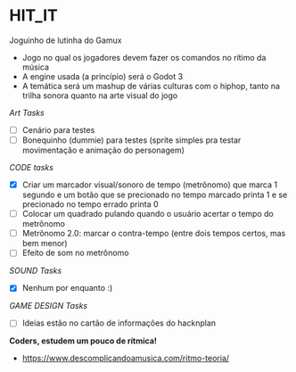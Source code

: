# HIT_IT
Joguinho de lutinha do Gamux
- Jogo no qual os jogadores devem fazer os comandos no rítimo da música
- A engine usada (a princípio) será o Godot 3
- A temática será um mashup de várias culturas com o hiphop, tanto na trilha sonora quanto na arte visual do jogo


*Art Tasks*
- [ ] Cenário para testes
- [ ] Bonequinho (dummie) para testes (sprite simples pra testar movimentação e animação do personagem)

*CODE tasks*
- [x] Criar um marcador visual/sonoro de tempo (metrônomo) que marca 1 segundo e um botão que se precionado no tempo marcado printa 1 e se precionado no tempo errado printa 0
- [ ] Colocar um quadrado pulando quando o usuário acertar o tempo do metrônomo
- [ ] Metrônomo 2.0: marcar o contra-tempo (entre dois tempos certos, mas bem menor)
- [ ] Efeito de som no metrônomo

*SOUND Tasks*
- [x] Nenhum por enquanto :)

*GAME DESIGN Tasks*
- [ ] Ideias estão no cartão de informações do hacknplan


**Coders, estudem um pouco de rítmica!**
- https://www.descomplicandoamusica.com/ritmo-teoria/
